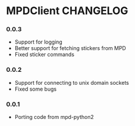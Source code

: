 # MPDClient CHANGELOG

### 0.0.3

* Support for logging
* Better support for fetching stickers from MPD
* Fixed sticker commands

### 0.0.2

* Support for connecting to unix domain sockets
* Fixed some bugs

### 0.0.1

* Porting code from mpd-python2

